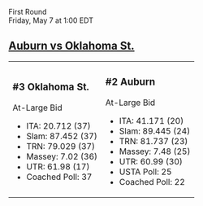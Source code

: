 First Round  
Friday, May 7 at 1:00 EDT
## [Auburn vs Oklahoma St.](https://www.ncaa.com/game/5833672) 

<table><tr><td>  

### #3 Oklahoma St.  

At-Large Bid  
- ITA: 20.712 (37)  
- Slam: 87.452 (37)  
- TRN: 79.029 (37)  
- Massey: 7.02 (36)  
- UTR: 61.98 (17)  
- Coached Poll: 37  

</td><td>  

### #2 Auburn  

At-Large Bid  
- ITA: 41.171 (20)  
- Slam: 89.445 (24)  
- TRN: 81.737 (23)  
- Massey: 7.48 (25)  
- UTR: 60.99 (30)  
- USTA Poll: 25  
- Coached Poll: 22  

</td></tr></table>  